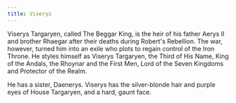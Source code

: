 ```yaml
---
title: Viserys
---
```


Viserys Targaryen, called The Beggar King, is the heir of his father Aerys II and brother Rhaegar after their deaths during Robert's Rebellion. The war, however, turned him into an exile who plots to regain control of the Iron Throne. He styles himself as Viserys Targaryen, the Third of His Name, King of the Andals, the Rhoynar and the First Men, Lord of the Seven Kingdoms and Protector of the Realm.

He has a sister, Daenerys. Viserys has the silver-blonde hair and purple eyes of House Targaryen, and a hard, gaunt face.


